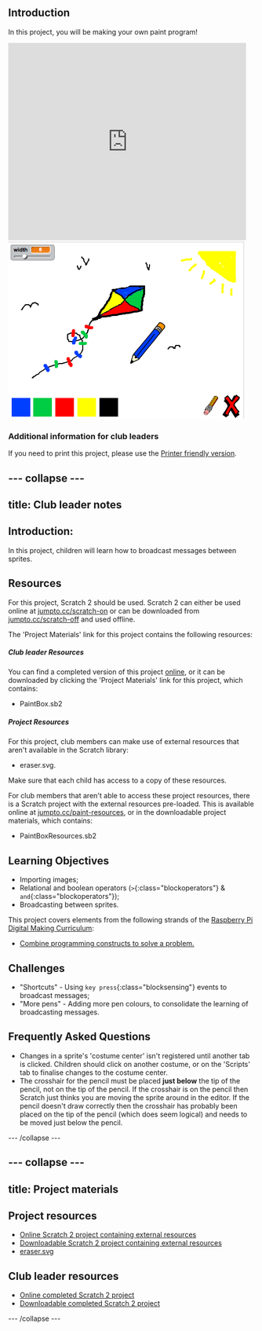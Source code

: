 ## Introduction

In this project, you will be making your own paint program!

<div class="scratch-preview">
  <iframe allowtransparency="true" width="485" height="402" src="https://scratch.mit.edu/projects/embed/63473366/?autostart=false" frameborder="0"></iframe>
  <img src="images/paint-final.png">
</div>

### Additional information for club leaders

If you need to print this project, please use the [Printer friendly version](https://projects.raspberrypi.org/en/projects/paint-box/print).


--- collapse ---
---
title: Club leader notes
---


## Introduction:
In this project, children will learn how to broadcast messages between sprites.

## Resources
For this project, Scratch 2 should be used. Scratch 2 can either be used online at [jumpto.cc/scratch-on](http://jumpto.cc/scratch-on) or can be downloaded from [jumpto.cc/scratch-off](http://jumpto.cc/scratch-off) and used offline.

The 'Project Materials' link for this project contains the following resources:

##### Club leader Resources

You can find a completed version of this project <a href="http://scratch.mit.edu/projects/63473366/#editor">online</a>, or it can be downloaded by clicking the 'Project Materials' link for this project, which contains:

+ PaintBox.sb2

##### Project Resources

For this project, club members can make use of external resources that aren't available in the Scratch library:

+ eraser.svg.

Make sure that each child has access to a copy of these resources.

For club members that aren't able to access these project resources, there is a Scratch project with the external resources pre-loaded. This is available online at [jumpto.cc/paint-resources](http://jumpto.cc/paint-resources), or in the downloadable project materials, which contains:

+ PaintBoxResources.sb2 

## Learning Objectives
+ Importing images;
+ Relational and boolean operators (`>`{:class="blockoperators"} & `and`{:class="blockoperators"});
+ Broadcasting between sprites.

This project covers elements from the following strands of the [Raspberry Pi Digital Making Curriculum](http://rpf.io/curriculum):

+ [Combine programming constructs to solve a problem.](https://www.raspberrypi.org/curriculum/programming/builder)

## Challenges
+ "Shortcuts" - Using `key press`{:class="blocksensing"} events to broadcast messages;
+ "More pens" - Adding more pen colours, to consolidate the learning of broadcasting messages.

## Frequently Asked Questions
+ Changes in a sprite's 'costume center' isn't registered until another tab is clicked. Children should click on another costume, or on the 'Scripts' tab to finalise changes to the costume center.
+ The crosshair for the pencil must be placed **just below** the tip of the pencil, not on the tip of the pencil. If the crosshair is on the pencil then Scratch just thinks you are moving the sprite around in the editor. If the pencil doesn't draw correctly then the crosshair has probably been placed on the tip of the pencil (which does seem logical) and needs to be moved just below the pencil.  


--- /collapse ---


--- collapse ---
---
title: Project materials
---
## Project resources
* [Online Scratch 2 project containing external resources](http://jumpto.cc/paint-resources)
* [Downloadable Scratch 2 project containing external resources](resources/PaintBoxResources.sb2)
* [eraser.svg](resources/eraser.svg)

## Club leader resources
* [Online completed Scratch 2 project](http://scratch.mit.edu/projects/63473366/#editor)
* [Downloadable completed Scratch 2 project](resources/PaintBox.sb2)

--- /collapse ---